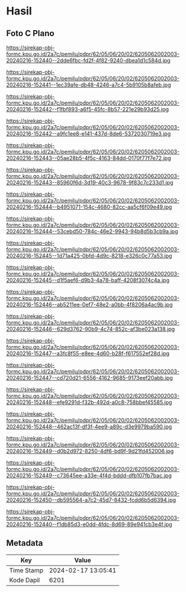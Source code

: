 # Hasil

## Foto C Plano

https://sirekap-obj-formc.kpu.go.id/2a7c/pemilu/pdpr/62/05/06/20/02/6205062002003-20240216-152440--2dde6fbc-fd2f-4f82-9240-dbea1d1c584d.jpg

https://sirekap-obj-formc.kpu.go.id/2a7c/pemilu/pdpr/62/05/06/20/02/6205062002003-20240216-152441--1ec39afe-db48-4246-a7c4-5b9105b8afeb.jpg

https://sirekap-obj-formc.kpu.go.id/2a7c/pemilu/pdpr/62/05/06/20/02/6205062002003-20240216-152442--f1fbf893-a6f5-45fc-8b57-221e29b93d25.jpg

https://sirekap-obj-formc.kpu.go.id/2a7c/pemilu/pdpr/62/05/06/20/02/6205062002003-20240216-152442--a9fc1ee8-e141-437d-8de6-5372030719e3.jpg

https://sirekap-obj-formc.kpu.go.id/2a7c/pemilu/pdpr/62/05/06/20/02/6205062002003-20240216-152443--05ae28b5-4f5c-4163-84dd-0170f77f7e72.jpg

https://sirekap-obj-formc.kpu.go.id/2a7c/pemilu/pdpr/62/05/06/20/02/6205062002003-20240216-152443--85960f6d-3d19-40c3-9678-9f83c7c233d1.jpg

https://sirekap-obj-formc.kpu.go.id/2a7c/pemilu/pdpr/62/05/06/20/02/6205062002003-20240216-152444--b4951071-154c-4680-82cc-aa5cf6f09e49.jpg

https://sirekap-obj-formc.kpu.go.id/2a7c/pemilu/pdpr/62/05/06/20/02/6205062002003-20240216-152444--53cebd50-784c-46e2-9943-94b8d5b3cb9a.jpg

https://sirekap-obj-formc.kpu.go.id/2a7c/pemilu/pdpr/62/05/06/20/02/6205062002003-20240216-152445--1d71a425-0bfd-4d9c-8218-e326c0c77a53.jpg

https://sirekap-obj-formc.kpu.go.id/2a7c/pemilu/pdpr/62/05/06/20/02/6205062002003-20240216-152445--d1f5aef6-d9b3-4a78-baff-4208f3074c4a.jpg

https://sirekap-obj-formc.kpu.go.id/2a7c/pemilu/pdpr/62/05/06/20/02/6205062002003-20240216-152446--ab5211ee-0ef7-48e2-a0bb-4f8206a4ac9b.jpg

https://sirekap-obj-formc.kpu.go.id/2a7c/pemilu/pdpr/62/05/06/20/02/6205062002003-20240216-152446--629d3762-90b9-4c74-852c-af3be023a138.jpg

https://sirekap-obj-formc.kpu.go.id/2a7c/pemilu/pdpr/62/05/06/20/02/6205062002003-20240216-152447--a3fc8f55-e8ee-4d60-b28f-f617552ef28d.jpg

https://sirekap-obj-formc.kpu.go.id/2a7c/pemilu/pdpr/62/05/06/20/02/6205062002003-20240216-152447--cd720d21-6556-4162-9685-9173eef20abb.jpg

https://sirekap-obj-formc.kpu.go.id/2a7c/pemilu/pdpr/62/05/06/20/02/6205062002003-20240216-152448--efe9291d-f32b-492d-a0c8-758bbef45585.jpg

https://sirekap-obj-formc.kpu.go.id/2a7c/pemilu/pdpr/62/05/06/20/02/6205062002003-20240216-152448--462ac13f-df3f-4ee9-a89c-d3e9979ba590.jpg

https://sirekap-obj-formc.kpu.go.id/2a7c/pemilu/pdpr/62/05/06/20/02/6205062002003-20240216-152449--d0b2d972-8250-4df6-bd9f-9d21fd452006.jpg

https://sirekap-obj-formc.kpu.go.id/2a7c/pemilu/pdpr/62/05/06/20/02/6205062002003-20240216-152449--c73645ee-a33e-4f4d-bddd-dfb107fb7bac.jpg

https://sirekap-obj-formc.kpu.go.id/2a7c/pemilu/pdpr/62/05/06/20/02/6205062002003-20240216-152450--db595564-a7c2-45d7-8432-fcdd6b5d6394.jpg

https://sirekap-obj-formc.kpu.go.id/2a7c/pemilu/pdpr/62/05/06/20/02/6205062002003-20240216-152440--f1db85d3-e0dd-4fdc-8d69-89e941cb3e4f.jpg


## Metadata

| Key        | Value               |
| ---------- | ------------------- |
| Time Stamp | 2024-02-17 13:05:41 |
| Kode Dapil | 6201                |



